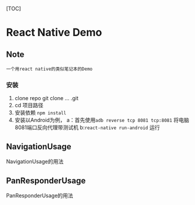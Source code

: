 [TOC]

# React Native Demo

## Note 
    一个用react native的类似笔记本的Demo

### 安装
1. clone repo
    git clone ... .git
2. cd 项目路径
3. 安装依赖  `npm install `
4. 安装以Android为例，
    a：首先使用`adb reverse tcp 8081 tcp:8081` 将电脑8081端口反向代理带测试机
    b:`react-native run-android`  运行

## NavigationUsage

NavigationUsage的用法

## PanResponderUsage

PanResponderUsage的用法

